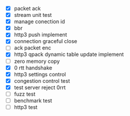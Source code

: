 - [x] packet ack
- [x] stream unit test
- [x] manage conection id
- [x] bbr
- [x] http3 push implement
- [x] connection graceful close
- [ ] ack packet enc
- [x] http3 qpack dynamic table update implement
- [ ] zero memory copy
- [x] 0 rtt handshake
- [x] http3 settings control
- [x] congestion control test
- [x] test server reject 0rrt 
- [ ] fuzz test
- [ ] benchmark test
- [ ] http3 test